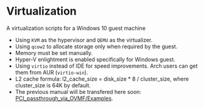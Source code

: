 # Virtualization

A virtualization scripts for a Windows 10 guest machine

- Using `KVM` as the hypervisor and `QEMU` as the virtualizer.
- Using `qcow2` to allocate storage only when required by the guest.
- Memory must be set manually.
- Hyper-V enlightment is enabled specifically for Windows guest.
- Using `virtio` instead of IDE for speed improvements. Arch users can get them from AUR (`virtio-win`).
- L2 cache formula: l2_cache_size = disk_size * 8 / cluster_size, where cluster_size is 64K by default.
- The previous manual will be transfered here soon: [PCI_passthrough_via_OVMF/Examples](https://wiki.archlinux.org/index.php/PCI_passthrough_via_OVMF/Examples).
